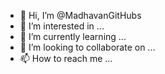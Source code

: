 - 👋 Hi, I’m @MadhavanGitHubs
- 👀 I’m interested in ...
- 🌱 I’m currently learning ...
- 💞️ I’m looking to collaborate on ...
- 📫 How to reach me ...

<!---
MadhavanGitHubs/MadhavanGitHubs is a ✨ special ✨ repository because its `README.md` (this file) appears on your GitHub profile.
You can click the Preview link to take a look at your changes.
--->
